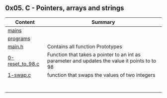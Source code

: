 ## 0x05. C - Pointers, arrays and strings
| Content | Summary |
| ------ | ------ |
|[mains](mains/)|
|[programs](programs/)|
|[main.h](main.h) |Contains all function Prototypes|
|[0-reset_to_98.c](0-reset_to_98.c) |Function that takes a pointer to an int as parameter and updates the value it points to to 98|
|[1-swap.c](1-swap.c) |function that swaps the values of two integers|
|[]( ) | |
|[]( ) | |
|[]( ) | |
|[]( ) | |
|[]( ) | |
|[]( ) | |
|[]( ) | |

